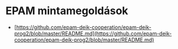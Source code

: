 EPAM mintamegoldások
====================

* [https://github.com/epam-deik-cooperation/epam-deik-prog2/blob/master/README.md](https://github.com/epam-deik-cooperation/epam-deik-prog2/blob/master/README.md)

